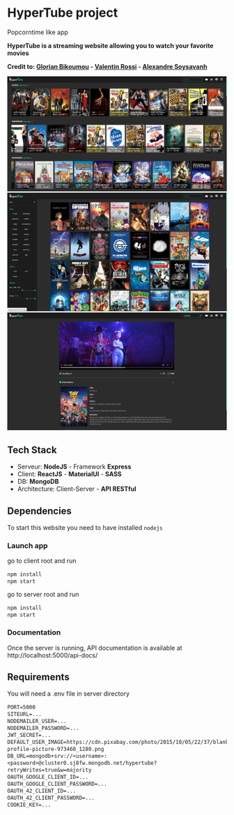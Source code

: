 # HyperTube project

Popcorntime like app

**HyperTube is a streaming website allowing you to watch your favorite movies**

**Credit to: [Glorian Bikoumou](https://github.com/GlorianB) - [Valentin Rossi](https://github.com/Valar207) - [Alexandre Soysavanh](https://github.com/alexsoysavanh)**

![alt text](client/public/img/git_img/homepage.PNG)
![alt text](client/public/img/git_img/listMovies.PNG)
![alt text](client/public/img/git_img/movie.PNG)

## Tech Stack

- Serveur: **NodeJS** - Framework **Express**
- Client: **ReactJS** - **MaterialUI** - **SASS**
- DB: **MongoDB**
- Architecture: Client-Server - **API RESTful**

## Dependencies

To start this website you need to have installed `nodejs`

### Launch app

go to client root and run

```shell
npm install
npm start
```

go to server root and run

```shell
npm install
npm start
```

### Documentation

Once the server is running, API documentation is available at http://localhost:5000/api-docs/

## Requirements

You will need a .env file in server directory

```
PORT=5000
SITEURL=...
NODEMAILER_USER=...
NODEMAILER_PASSWORD=...
JWT_SECRET=...
DEFAULT_USER_IMAGE=https://cdn.pixabay.com/photo/2015/10/05/22/37/blank-profile-picture-973460_1280.png
DB_URL=mongodb+srv://<username>:<password>@cluster0.sj8fw.mongodb.net/hypertube?retryWrites=true&w=majority
OAUTH_GOOGLE_CLIENT_ID=...
OAUTH_GOOGLE_CLIENT_PASSWORD=...
OAUTH_42_CLIENT_ID=...
OAUTH_42_CLIENT_PASSWORD=...
COOKIE_KEY=...
```
